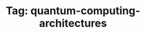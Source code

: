 ---
layout: tagpage
title: "Tag: quantum-computing-architectures"
tag: quantum-computing-architectures
exclude: true 
---